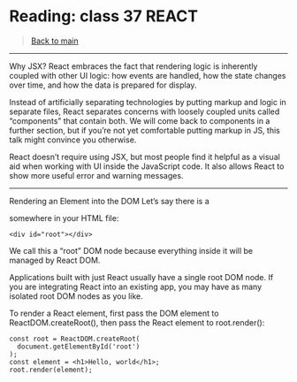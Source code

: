 # Reading: class 37 REACT

> [Back to  main](./README.md)
> 

****************************************
Why JSX?
React embraces the fact that rendering logic is inherently coupled with other UI logic: how events are handled, how the state changes over time, and how the data is prepared for display.

Instead of artificially separating technologies by putting markup and logic in separate files, React separates concerns with loosely coupled units called “components” that contain both. We will come back to components in a further section, but if you’re not yet comfortable putting markup in JS, this talk might convince you otherwise.

React doesn’t require using JSX, but most people find it helpful as a visual aid when working with UI inside the JavaScript code. It also allows React to show more useful error and warning messages.

**********************************************
Rendering an Element into the DOM
Let’s say there is a <div> somewhere in your HTML file:

````
<div id="root"></div>
````
We call this a “root” DOM node because everything inside it will be managed by React DOM.

Applications built with just React usually have a single root DOM node. If you are integrating React into an existing app, you may have as many isolated root DOM nodes as you like.

To render a React element, first pass the DOM element to ReactDOM.createRoot(), then pass the React element to root.render():
````
const root = ReactDOM.createRoot(
  document.getElementById('root')
);
const element = <h1>Hello, world</h1>;
root.render(element);
````


